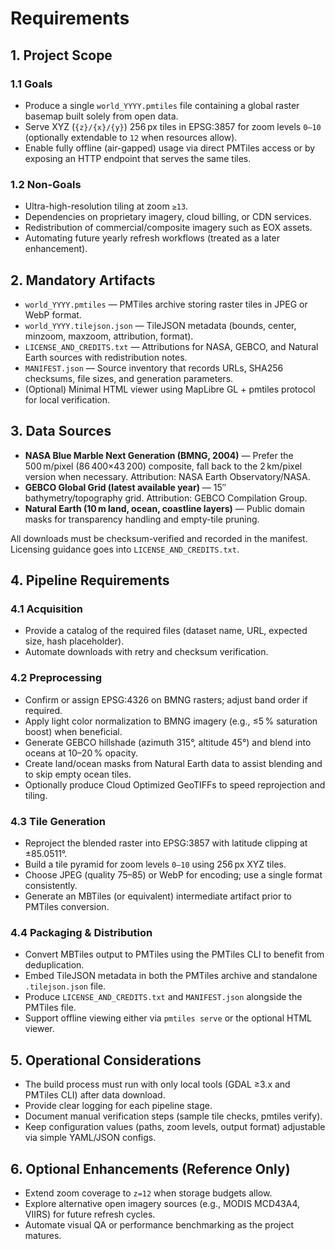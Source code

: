 # Requirements

## 1. Project Scope

### 1.1 Goals
- Produce a single `world_YYYY.pmtiles` file containing a global raster basemap built solely from open data.
- Serve XYZ (`{z}/{x}/{y}`) 256 px tiles in EPSG:3857 for zoom levels `0–10` (optionally extendable to `12` when resources allow).
- Enable fully offline (air-gapped) usage via direct PMTiles access or by exposing an HTTP endpoint that serves the same tiles.

### 1.2 Non-Goals
- Ultra-high-resolution tiling at zoom `≥13`.
- Dependencies on proprietary imagery, cloud billing, or CDN services.
- Redistribution of commercial/composite imagery such as EOX assets.
- Automating future yearly refresh workflows (treated as a later enhancement).

## 2. Mandatory Artifacts
- `world_YYYY.pmtiles` — PMTiles archive storing raster tiles in JPEG or WebP format.
- `world_YYYY.tilejson.json` — TileJSON metadata (bounds, center, minzoom, maxzoom, attribution, format).
- `LICENSE_AND_CREDITS.txt` — Attributions for NASA, GEBCO, and Natural Earth sources with redistribution notes.
- `MANIFEST.json` — Source inventory that records URLs, SHA256 checksums, file sizes, and generation parameters.
- (Optional) Minimal HTML viewer using MapLibre GL + pmtiles protocol for local verification.

## 3. Data Sources
- **NASA Blue Marble Next Generation (BMNG, 2004)** — Prefer the 500 m/pixel (86 400×43 200) composite, fall back to the 2 km/pixel version when necessary. Attribution: NASA Earth Observatory/NASA.
- **GEBCO Global Grid (latest available year)** — 15″ bathymetry/topography grid. Attribution: GEBCO Compilation Group.
- **Natural Earth (10 m land, ocean, coastline layers)** — Public domain masks for transparency handling and empty-tile pruning.

All downloads must be checksum-verified and recorded in the manifest. Licensing guidance goes into `LICENSE_AND_CREDITS.txt`.

## 4. Pipeline Requirements

### 4.1 Acquisition
- Provide a catalog of the required files (dataset name, URL, expected size, hash placeholder).
- Automate downloads with retry and checksum verification.

### 4.2 Preprocessing
- Confirm or assign EPSG:4326 on BMNG rasters; adjust band order if required.
- Apply light color normalization to BMNG imagery (e.g., ≤5 % saturation boost) when beneficial.
- Generate GEBCO hillshade (azimuth 315°, altitude 45°) and blend into oceans at 10–20 % opacity.
- Create land/ocean masks from Natural Earth data to assist blending and to skip empty ocean tiles.
- Optionally produce Cloud Optimized GeoTIFFs to speed reprojection and tiling.

### 4.3 Tile Generation
- Reproject the blended raster into EPSG:3857 with latitude clipping at ±85.0511°.
- Build a tile pyramid for zoom levels `0–10` using 256 px XYZ tiles.
- Choose JPEG (quality 75–85) or WebP for encoding; use a single format consistently.
- Generate an MBTiles (or equivalent) intermediate artifact prior to PMTiles conversion.

### 4.4 Packaging & Distribution
- Convert MBTiles output to PMTiles using the PMTiles CLI to benefit from deduplication.
- Embed TileJSON metadata in both the PMTiles archive and standalone `.tilejson.json` file.
- Produce `LICENSE_AND_CREDITS.txt` and `MANIFEST.json` alongside the PMTiles file.
- Support offline viewing either via `pmtiles serve` or the optional HTML viewer.

## 5. Operational Considerations
- The build process must run with only local tools (GDAL ≥3.x and PMTiles CLI) after data download.
- Provide clear logging for each pipeline stage.
- Document manual verification steps (sample tile checks, pmtiles verify).
- Keep configuration values (paths, zoom levels, output format) adjustable via simple YAML/JSON configs.

## 6. Optional Enhancements (Reference Only)
- Extend zoom coverage to `z=12` when storage budgets allow.
- Explore alternative open imagery sources (e.g., MODIS MCD43A4, VIIRS) for future refresh cycles.
- Automate visual QA or performance benchmarking as the project matures.
